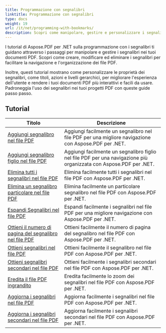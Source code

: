 ```yaml
---
title: Programmazione con segnalibri
linktitle: Programmazione con segnalibri
type: docs
weight: 19
url: /it/net/programming-with-bookmarks/
description: Scopri come manipolare, gestire e personalizzare i segnalibri nei tuoi documenti PDF per una migliore navigazione e una migliore esperienza utente.
---
```

I tutorial di Aspose.PDF per .NET sulla programmazione con i segnalibri ti guidano attraverso i passaggi per manipolare e gestire i segnalibri nei tuoi documenti PDF. Scopri come creare, modificare ed eliminare i segnalibri per facilitare la navigazione e l'organizzazione dei file PDF.

Inoltre, questi tutorial mostrano come personalizzare le proprietà dei segnalibri, come titoli, azioni e livelli gerarchici, per migliorare l'esperienza dell'utente e rendere i tuoi documenti PDF più interattivi e facili da usare. Padroneggia l'uso dei segnalibri nei tuoi progetti PDF con queste guide passo passo.

## Tutorial
| Titolo | Descrizione |
| --- | --- | 
| [Aggiungi segnalibro nel file PDF](./add-bookmark/) | Aggiungi facilmente un segnalibro nel file PDF per una migliore navigazione con Aspose.PDF per .NET. |  
| [Aggiungi segnalibro figlio nel file PDF](./add-child-bookmark/) | Aggiungi facilmente un segnalibro figlio nel file PDF per una navigazione più organizzata con Aspose.PDF per .NET. |  
| [Elimina tutti i segnalibri nel file PDF](./delete-all-bookmarks/) | Elimina facilmente tutti i segnalibri nel file PDF con Aspose.PDF per .NET. |  
| [Elimina un segnalibro particolare nel file PDF](./delete-particular-bookmark/) | Elimina facilmente un particolare segnalibro nel file PDF con Aspose.PDF per .NET. |  
| [Espandi Segnalibri nel file PDF](./expand-bookmarks/) | Espandi facilmente i segnalibri nel file PDF per una migliore navigazione con Aspose.PDF per .NET. |  
| [Ottieni il numero di pagina del segnalibro nel file PDF](./get-bookmark-page-number/) | Ottieni facilmente il numero di pagina del segnalibro nel file PDF con Aspose.PDF per .NET. |  
| [Ottieni segnalibri nel file PDF](./get-bookmarks/) | Ottieni facilmente il segnalibro nel file PDF con Aspose.PDF per .NET. |  
| [Ottieni segnalibri secondari nel file PDF](./get-child-bookmarks/) | Ottieni facilmente i segnalibri secondari nel file PDF con Aspose.PDF per .NET. |  
| [Eredita il file PDF ingrandito](./inherit-zoom/) | Eredita facilmente lo zoom dei segnalibri nel file PDF con Aspose.PDF per .NET. |  
| [Aggiorna i segnalibri nel file PDF](./update-bookmarks/) | Aggiorna facilmente i segnalibri nel file PDF con Aspose.PDF per .NET. |  
| [Aggiorna i segnalibri secondari nel file PDF](./update-child-bookmarks/) | Aggiorna facilmente i segnalibri secondari nel file PDF con Aspose.PDF per .NET. |  